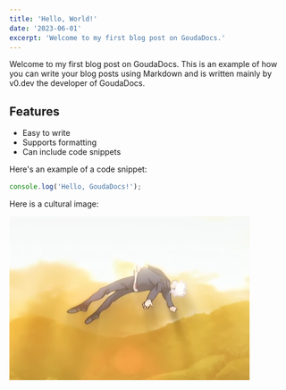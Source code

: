 ```yaml
---
title: 'Hello, World!'
date: '2023-06-01'
excerpt: 'Welcome to my first blog post on GoudaDocs.'
---
```


Welcome to my first blog post on GoudaDocs. This is an example of how you can write your blog posts using Markdown and is written mainly by v0.dev the developer of GoudaDocs.

## Features

- Easy to write
- Supports formatting
- Can include code snippets

Here's an example of a code snippet:

```javascript
console.log('Hello, GoudaDocs!');
```

Here is a cultural image:

![Real](/content/hello-world/static/real.png)

